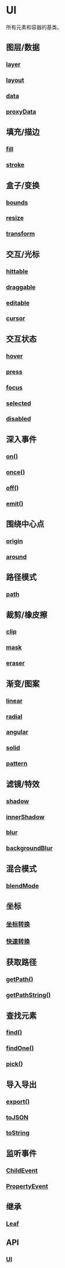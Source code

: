 # UI

所有元素和容器的基类。

## 图层/数据

### [layer](/reference/property/leafer)

### [layout](/reference/property/layout)

### [data](/reference/property/data)

### [proxyData](/reference/property/proxy)

## 填充/描边

### [fill](/reference/property/fill)

### [stroke](/reference/property/stroke)

## 盒子/变换

### [bounds](/reference/property/bounds)

### [resize](/reference/property/resize)

### [transform](/reference/property/transform)

## 交互/光标

### [hittable](/reference/property/hit)

### [draggable](/reference/property/draggable)

### [editable](/reference/property/editable)

### [cursor](/reference/property/cursor)

## 交互状态

### [hover](/reference/property/state/hover)

### [press](/reference/property/state/press)

### [focus](/reference/property/state/focus)

### [selected](/reference/property/state/selected)

### [disabled](/reference/property/state/disabled)

## 深入事件

### [on()](/reference/property/on)

### [once()](/reference/property/on)

### [off()](/reference/property/off)

### [emit()](/reference/property/emit)

## 围绕中心点

### [origin](/reference/property/origin)

### [around](/reference/property/around)

## 路径模式

### [path](/reference/property/path.md)

## 裁剪/橡皮擦

### [clip](/reference/property/clip)

### [mask](/reference/property/mask)

### [eraser](/reference/property/eraser)

## 渐变/图案

### [linear](/reference/property/paint/linear)

### [radial](/reference/property/paint/radial)

### [angular](/reference/property/paint/angular)

### [solid](/reference/property/paint/solid)

### [pattern](/reference/property/paint/image)

## 滤镜/特效

### [shadow](/reference/property/shadow)

### [innerShadow](/reference/property/innerShadow)

### [blur](/reference/property/blur)

### [backgroundBlur](/reference/property/backgroundBlur)

## 混合模式

### [blendMode](/reference/property/blendMode)

## 坐标

### [坐标转换](/reference/property/point/)

### [快速转换](/reference/property/point/high)

## 获取路径

### [getPath()](/reference/property/getPath.md)

### [getPathString()](/reference/property/getPathString.md)

## 查找元素

### [find()](/reference/property/find.md)

### [findOne()](/reference/property/findOne.md)

### [pick()](/reference/property/pick.md)

## 导入导出

### [export()](/reference/property/export.md)

### [toJSON](/reference/property/json.md)

### [toString](/reference/property/json.md#tostring-string)

##

## 监听事件

### [ChildEvent](/reference/event/basic/Child)

### [PropertyEvent](/reference/event/basic/Property)

## 继承

### [Leaf](/api/classes/Leaf.md)

## API

### [UI](/api/classes/UI.md)
